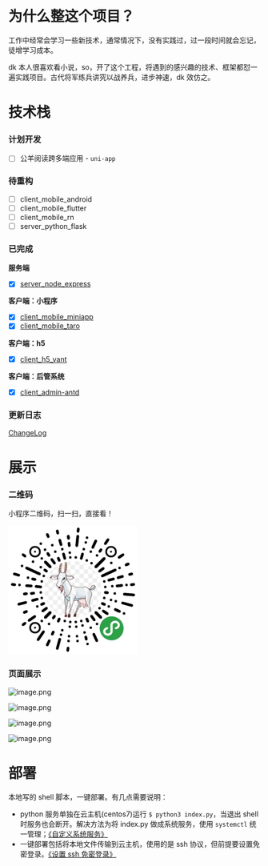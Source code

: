 # 为什么整这个项目？

工作中经常会学习一些新技术，通常情况下，没有实践过，过一段时间就会忘记，徒增学习成本。

dk 本人很喜欢看小说，so，开了这个工程，将遇到的感兴趣的技术、框架都怼一遍实践项目。古代将军练兵讲究以战养兵，进步神速，dk 效仿之。

# 技术栈

### 计划开发

- [ ] 公羊阅读跨多端应用 - `uni-app`

### 待重构

- [ ] client_mobile_android
- [ ] client_mobile_flutter
- [ ] client_mobile_rn
- [ ] server_python_flask

### 已完成

**服务端**

- [x] [server_node_express](https://github.com/py-novel/server_node_express) 

**客户端：小程序**

- [x] [client_mobile_miniapp](https://github.com/py-novel/client_mobile_miniapp)
- [x] [client_mobile_taro](https://github.com/py-novel/client_mobile_taro)

**客户端：h5**

- [x] [client_h5_vant](https://github.com/py-novel/client_h5_vant)

**客户端：后管系统**

- [x] [client_admin-antd](https://github.com/py-novel/client_admin_antd)

### 更新日志

[ChangeLog](./CHANGELOG.md)

# 展示

### 二维码

小程序二维码，扫一扫，直接看！

![小程序二维码](./assets/imgs/小程序二维码.jpg)

### 页面展示

![image.png](https://cdn.nlark.com/yuque/0/2019/png/103389/1563444732432-6f9bb2f1-7150-42ad-a6e0-fa887c005ea9.png#align=left&display=inline&height=588&name=image.png&originHeight=588&originWidth=740&size=127097&status=done&width=740)

![image.png](https://cdn.nlark.com/yuque/0/2019/png/103389/1563444718965-e621e1a2-5d4a-4c16-b576-9c61a5d0073f.png#align=left&display=inline&height=590&name=image.png&originHeight=590&originWidth=731&size=81419&status=done&width=731)

![image.png](https://cdn.nlark.com/yuque/0/2019/png/103389/1563585546106-5945fc65-a0f1-40d9-b699-0ad3654ecc63.png#align=left&display=inline&height=589&name=image.png&originHeight=589&originWidth=742&size=181497&status=done&width=742)

![image.png](https://cdn.nlark.com/yuque/0/2019/png/103389/1563444684802-62ea2108-2246-4c76-8881-1177adcf86be.png#align=left&display=inline&height=588&name=image.png&originHeight=588&originWidth=741&size=142410&status=done&width=741)

# 部署

本地写的 shell 脚本，一键部署。有几点需要说明：

- python 服务单独在云主机(centos7)运行 `$ python3 index.py`，当退出 shell 时服务也会断开。解决方法为将 index.py 做成系统服务，使用 `systemctl` 统一管理；[《自定义系统服务》](https://blog.dkvirus.top/ops/linux/systemd.html)
- 一键部署包括将本地文件传输到云主机，使用的是 ssh 协议，但前提要设置免密登录。[《设置 ssh 免密登录》](https://blog.dkvirus.top/ops/linux/ssh.html)
